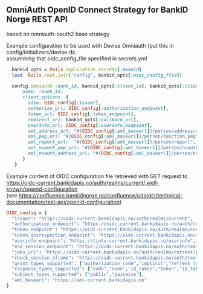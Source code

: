 ## OmniAuth OpenID Connect Strategy for BankID Norge REST API

 based  on omniauth-oauth2 base strategy 


 Example configuration to be used with Devise Omniauth (put this in config/initializers/devise.rb:<br/>
 assumming that oidc_config_file specified in secrets.yml

```ruby
  bankid_opts = Rails.application.secrets[:bankid]
  load  Rails.root.join('config', bankid_opts[:oidc_config_file])

  config.omniauth :bank_id, bankid_opts[:client_id], bankid_opts[:client_secret], {
      name: :bank_id,
      client_options: {
        site: OIDC_config[:issuer],
        authorize_url: OIDC_config[:authorization_endpoint],
        token_url: OIDC_config[:token_endpoint],
        redirect_uri: bankid_opts[:callback_url], 
        userinfo_url: OIDC_config[:userinfo_endpoint],
        aml_address_url: "#{OIDC_config[:aml_baseurl]}/person/address/current",
        aml_pep_url: "#{OIDC_config[:aml_baseurl]}/person/sanction_pep",
        aml_report_url:  "#{OIDC_config[:aml_baseurl]}/person/report",
        aml_noauth_pep_url: "#{OIDC_config[:aml_baseurl]}/person/noauthentication/sanction_pep",
        aml_noauth_address_url: "#{OIDC_config[:aml_baseurl]}/person/noauthentication/address"
      }
   }
```

 Example content of OIDC configuration file retrieved with GET request to<br/>
 https://oidc-current.bankidapis.no/auth/realms/current/.well-known/openid-configuration</br>
 (see https://confluence.bankidnorge.no/confluence/pdoidcl/technical-documentation/rest-api/openid-configuration)<br/>
```ruby
OIDC_config = {
  "issuer": "https://oidc-current.bankidapis.no/auth/realms/current",
  "authorization_endpoint": "https://oidc-current.bankidapis.no/auth/realms/current/precheck/auth",
  "token_endpoint": "https://oidc-current.bankidapis.no/auth/realms/current/protocol/openid-connect/token",
  "token_introspection_endpoint": "https://oidc-current.bankidapis.no/auth/realms/current/protocol/openid-connect/token/introspect",
  "userinfo_endpoint": "https://tinfo-current.bankidapis.no/userinfo",
  "end_session_endpoint": "https://oidc-current.bankidapis.no/auth/realms/current/protocol/openid-connect/logout",
  "jwks_uri": "https://oidc-current.bankidapis.no/auth/realms/current/protocol/openid-connect/certs",
  "check_session_iframe": "https://oidc-current.bankidapis.no/auth/realms/current/protocol/openid-connect/login-status-iframe.html",
  "grant_types_supported": ["authorization_code","implicit","refresh_token","password","client_credentials"],
  "response_types_supported": ["code","none","id_token","token","id_token token","code id_token","code token","code id_token token"],
  "subject_types_supported": ["public","pairwise"],
  "aml_baseurl": "https://aml-current.bankidapis.no"
}
```
